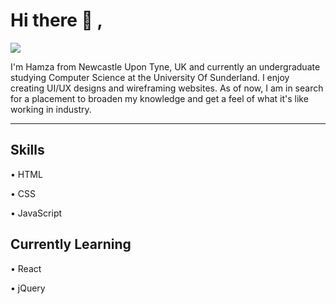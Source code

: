 # Hi there 👋 ,

![](https://github.com/HamHamzaKhan/HamHamzaKhan/blob/main/banner.svg)

<p align="left"> I'm Hamza from Newcastle Upon Tyne, UK and currently an undergraduate studying Computer Science at the University Of Sunderland. I enjoy creating UI/UX designs and wireframing websites. As of now, I am in search for a placement to broaden my knowledge and get a feel of what it's like working in industry. </p>

<hr> 

## Skills

• HTML

• CSS

• JavaScript

## Currently Learning

• React

• jQuery


